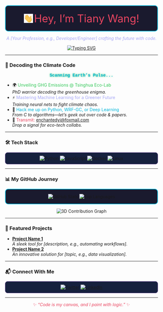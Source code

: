 
<p align="center" style="background-color: #1A1A2E; padding: 20px; border-radius: 10px; border: 2px solid #00B4D8;">
  <img src="https://github.com/TianyWang/TianyWang/blob/main/assets/wave_hand.gif" width="30" alt="Waving Hand" style="vertical-align: middle;"/> 
  <span style="font-size: 35px; color: #E94560; vertical-align: middle;">Hey, I’m Tiany Wang!</span>
</p>


<p align="center" style="color: #A5A6F6; margin-top: 10px;">
  <em>A [Your Profession, e.g., Developer/Engineer] crafting the future with code.</em>
</p>

<p align="center" style="margin-top: 15px;">
  <a href="https://readme-typing-svg.demolab.com"><img src="https://readme-typing-svg.demolab.com?font=Fira+Code&size=20&color=00B4D8&center=true&vCenter=true&width=450&lines=Developer;Problem+Solver;Tech+Enthusiast" alt="Typing SVG"/></a>
</p>


---

### 🚀 Decoding the Climate Code
<p style="color: #00B4D8; font-family: 'Courier New', monospace; text-align: center; text-shadow: 0 0 5px #34C759;">
  <strong>Scanning Earth’s Pulse...</strong>
</p>

- 🌍 <span style="color: #34C759;">Unveiling GHG Emissions @ Tsinghua Eco-Lab</span>  
  *PhD warrior decoding the greenhouse enigma.*
- ⚡️ <span style="color: #A5A6F6;">Mastering Machine Learning for a Greener Future</span>  
  *Training neural nets to fight climate chaos.*
- 💾 <span style="color: #00B4D8;">Hack me up on Python, WRF-GC, or Deep Learning</span>  
  *From C to algorithms—let’s geek out over code & papers.*
- 📡 <span style="color: #E94560;">Transmit: enchantedyi@foxmail.com</span>  
  *Drop a signal for eco-tech collabs.*

---

### 🛠️ Tech Stack
<p align="center" style="background-color: #16213E; padding: 10px; border-radius: 8px; border: 1px solid #533483;">
  <img src="https://img.shields.io/badge/Python-3776AB?style=for-the-badge&logo=python&logoColor=white" alt="Python"/>
  <img src="https://img.shields.io/badge/JavaScript-F7DF1E?style=for-the-badge&logo=javascript&logoColor=black" alt="JavaScript"/>
  <img src="https://img.shields.io/badge/Docker-2496ED?style=for-the-badge&logo=docker&logoColor=white" alt="Docker"/>
  <img src="https://img.shields.io/badge/Linux-FCC624?style=for-the-badge&logo=linux&logoColor=black" alt="Linux"/>
</p>

---

### 📊 My GitHub Journey
<p align="center" style="background-color: #1A1A2E; padding: 15px; border-radius: 10px; border: 2px solid #00B4D8;">
  <img src="https://github-readme-stats.vercel.app/api?username=yourusername&show_icons=true&theme=dracula&hide_border=true" alt="GitHub Stats"/>
  <img src="https://github-readme-stats.vercel.app/api/top-langs/?username=yourusername&layout=compact&theme=dracula&hide_border=true" alt="Top Languages"/>
</p>

<p align="center">
  <img src="https://github-profile-3d-contrib.vercel.app/api?username=yourusername" alt="3D Contribution Graph"/>
</p>

---

### 🌟 Featured Projects
- **[Project Name 1](https://github.com/yourusername/project1)**  
  *A sleek tool for [description, e.g., automating workflows].*
- **[Project Name 2](https://github.com/yourusername/project2)**  
  *An innovative solution for [topic, e.g., data visualization].*

---

### 📬 Connect With Me
<p align="center" style="background-color: #16213E; padding: 10px; border-radius: 8px; border: 1px solid #533483;">
  <a href="https://twitter.com/yourhandle"><img src="https://img.shields.io/badge/Twitter-1DA1F2?style=for-the-badge&logo=twitter&logoColor=white" alt="Twitter"/></a>
  <a href="https://linkedin.com/in/yourprofile"><img src="https://img.shields.io/badge/LinkedIn-0A66C2?style=for-the-badge&logo=linkedin&logoColor=white" alt="LinkedIn"/></a>
</p>

---

<p align="center" style="color: #E94560;">
  ✨ <em>“Code is my canvas, and I paint with logic.”</em> ✨
</p>
